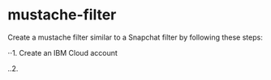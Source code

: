 # mustache-filter 

Create a mustache filter similar to a Snapchat filter by following these steps: 

⋅⋅1. Create an IBM Cloud account 

..2.

